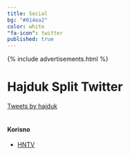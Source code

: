 ```yaml
---
title: Social
bg: "#014ea2"
color: white
"fa-icon": twitter
published: true
---
```

{% include advertisements.html %}

# **Hajduk Split Twitter**

<div id="mdiv">

<div id="twt" >
<a class="twitter-timeline" href="https://twitter.com/hajduk" data-tweet-limit="3" >Tweets by hajduk</a> <script async src="//platform.twitter.com/widgets.js" charset="utf-8"></script>
</div>


<div id="websi">
<br>
<h4 id="webs">Korisno</h4>

<ul>
  <li><a href="https://www.youtube.com/channel/UCdZuGHA8fV0oKQRCE4AYV0A/videos" target="_blank">HNTV</a></li>
</ul>

</div>
</div>















